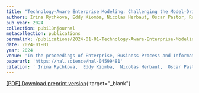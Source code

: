 ```yaml
---
title: "Technology-Aware Enterprise Modeling: Challenging the Model-Driven Architecture Paradigm"
authors: Irina Rychkova, Eddy Kiomba, Nicolas Herbaut, Oscar Pastor, Rene Noel, Carine Souveyet
pub_year: 2024
collection: pubi18njournal
metacollection: publications
permalink: /publications/2024-01-01-Technology-Aware-Enterprise-Modeling-Challenging-the-Model-Driven-Architecture-Paradigm
date: 2024-01-01
year: 2024
venue: 'In the proceedings of Enterprise, Business-Process and Information Systems Modeling'
paperurl: 'https://hal.science/hal-04599481'
citation: ' Irina Rychkova,  Eddy Kiomba,  Nicolas Herbaut,  Oscar Pastor,  Rene Noel,  Carine Souveyet, &quot;Technology-Aware Enterprise Modeling: Challenging the Model-Driven Architecture Paradigm.&quot; In the proceedings of Enterprise, Business-Process and Information Systems Modeling, 2024.'
---
```

[\[PDF\] Download preprint version](https://hal.science/hal-04599481){:target="_blank"}

